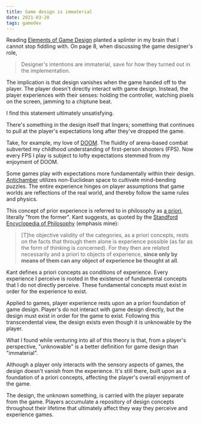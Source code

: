 ```yaml
---
title: Game design is immaterial
date: 2021-03-20
tags: gamedev
---
```


Reading [Elements of Game Design](https://mitpress.mit.edu/books/elements-game-design) planted a splinter in my brain that I cannot stop fiddling with. On page 8, when discussing the game designer's role,

> Designer's intentions are immaterial, save for how they turned out in the implementation.

The implication is that design vanishes when the game handed off to the player. The player doesn't directly interact with game design. Instead, the player experiences with their senses: holding the controller, watching pixels on the screen, jamming to a chiptune beat.

I find this statement ultimately unsatisfying.

There's something in the design itself that lingers; something that continues to pull at the player's expectations long after they've dropped the game.

Take, for example, my love of [DOOM](https://store.steampowered.com/app/379720/DOOM/). The fluidity of arena-based combat subverted my childhood understanding of first-person shooters (FPS). Now every FPS I play is subject to lofty expectations stemmed from my enjoyment of DOOM.

Some games play with expectations more fundamentally within their design. [Antichamber](https://store.steampowered.com/app/219890/Antichamber/) utilizes non-Euclidean space to cultivate mind-bending puzzles. The entire experience hinges on player assumptions that game worlds are reflections of the real world, and thereby follow the same rules and physics.

This concept of prior experience is referred to in philosophy as [a priori](https://en.wikipedia.org/wiki/A_priori_and_a_posteriori), literally "from the former". Kant suggests, as quoted by the [Standford Encyclopedia of Philosophy](https://plato.stanford.edu/entries/kant/#TraDed) (emphasis mine):

> [T]he objective validity of the categories, as a priori concepts, rests on the facts that through them alone is experience possible (as far as the form of thinking is concerned). For they then are related necessarily and a priori to objects of experience, **since only by means of them can any object of experience be thought at all**.

Kant defines a priori concepts as conditions of experience. Every experience I perceive is rooted in the existence of fundamental concepts that I do not directly perceive. These fundamental concepts must exist in order for the experience to exist.

Applied to games, player experience rests upon an a priori foundation of game design. Player's do not interact with game design directly, but the design must exist in order for the game to exist. Following this transcendental view, the design exists even though it is unknowable by the player.

What I found while venturing into all of this theory is that, from a player's perspective, "unknowable" is a better definition for game design than "immaterial".

Although a player only interacts with the sensory aspects of games, the design doesn't vanish from the experience. It's still there, built upon as a foundation of a priori concepts, affecting the player's overall enjoyment of the game.

The design, the unknown something, is carried with the player separate from the game. Players accumulate a repository of design concepts throughout their lifetime that ultimately affect they way they perceive and experience games.
